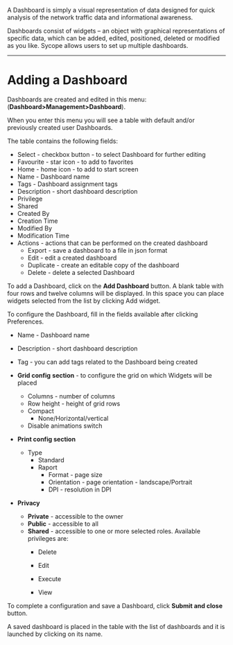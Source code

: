 A Dashboard is simply a visual representation of data designed for quick analysis of the network traffic data and informational awareness.

Dashboards consist of widgets – an object with graphical representations of specific data, which can be added, edited, positioned, deleted or modified as you like. Sycope allows users to set up multiple dashboards.



---

# Adding  a Dashboard



Dashboards are created and edited in this menu: (**Dashboard>Management>Dashboard**).

When you enter this menu you will see a table with default and/or previously created user Dashboards.

The table contains the following fields:

- Select - checkbox button - to select Dashboard for further editing 
- Favourite - star icon -  to add to favorites
- Home - home icon - to add to start screen
- Name - Dashboard name
- Tags - Dashboard assignment tags
- Description - short dashboard description
- Privilege 
- Shared
- Created By
- Creation Time
- Modified By
- Modification Time
- Actions - actions that can be performed on the created dashboard
  - Export - save a dashboard to a file in json format
  - Edit - edit a created dashboard
  - Duplicate - create an editable copy of the dashboard
  - Delete - delete a selected Dashboard



To add  a Dashboard, click on the **Add Dashboard** button. A blank table with four rows and twelve columns will be displayed. In this space you can place widgets selected from the list by clicking Add widget.

To configure the Dashboard, fill in the fields available after clicking  Preferences.

- Name - Dashboard name
- Description - short dashboard description
- Tag - you can add tags related to the Dashboard being created

- **Grid config** **section** - to configure the grid on which Widgets will be placed
  - Columns - number of columns
  - Row height - height of grid rows
  - Compact
    - None/Horizontal/vertical
  - Disable animations switch
- **Print config section** 
  - Type
    - Standard 
    - Raport
      - Format  - page size
      - Orientation - page orientation - landscape/Portrait
      - DPI - resolution in DPI
- **Privacy**
  - **Private** - accessible to the owner
  - **Public** - accessible to all
  - **Shared** - accessible to one or more selected roles. Available privileges are:
    - Delete

    - Edit
    - Execute

    - View


To complete a configuration and save a Dashboard, click **Submit and close** button.

A saved dashboard is placed in the table with the list of dashboards and it is launched by clicking on its name.

 

